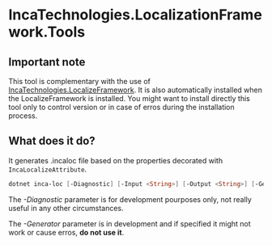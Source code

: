 # IncaTechnologies.LocalizationFramework.Tools

## Important note

This tool is complementary with the use of [IncaTechnologies.LocalizeFramework](https://www.nuget.org/packages/IncaTechnologies).
It is also automatically installed when the  LocalizeFramework is installed.
You might want to install directly this tool only to control version or in case of erros during the installation process.

## What does it do?

It generates .incaloc file based on the properties decorated with `IncaLocalizeAttribute`.

```PowerShell
dotnet inca-loc [-Diagnostic] [-Input <String>] [-Output <String>] [-Generator <String>] [-Cultures <String>] [<CommonParameters>]
```

The *-Diagnostic* parameter is for development pourposes only, not really useful in any other circumstances. 

The *-Generator* parameter is in development and if specified it might not work or cause erros, **do not use it**.




